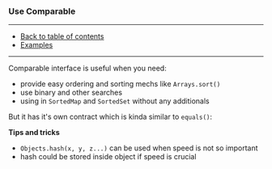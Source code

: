 ### Use Comparable

---

* [Back to table of contents]()
* [Examples](Main.java)

---

Comparable interface is useful when you need:

- provide easy ordering and sorting mechs like ```Arrays.sort()```  
- use binary and other searches
- using in ```SortedMap``` and ```SortedSet``` without any additionals

But it has it's own contract which is kinda similar to ```equals()```:

**Tips and tricks**
* ```Objects.hash(x, y, z...)``` can be used when speed is not so important
* hash could be stored inside object if speed is crucial